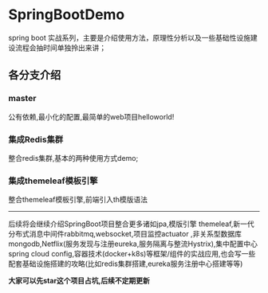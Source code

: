 # SpringBootDemo
spring boot 实战系列，主要是介绍使用方法，原理性分析以及一些基础性设施建设流程会抽时间单独拎出来讲；

## 各分支介绍

### master
公有依赖,最小化的配置,最简单的web项目helloworld!

### 集成Redis集群
整合redis集群,基本的两种使用方式demo;

### 集成themeleaf模板引擎
整合themeleaf模板引擎,前端引入th模版语法

---

后续将会继续介绍SpringBoot项目整合更多诸如jpa,模版引擎 themeleaf,新一代分布式消息中间件rabbitmq,websocket,项目监控actuator ,非关系型数据库mongodb,Netflix(服务发现与注册eureka,服务隔离与整流Hystrix),集中配置中心spring cloud config,容器技术(docker+k8s)等框架/组件的实战应用,也会写一些配套基础设施搭建的攻略(比如redis集群搭建,eureka服务注册中心搭建等等)  

**大家可以先star这个项目占坑,后续不定期更新**
